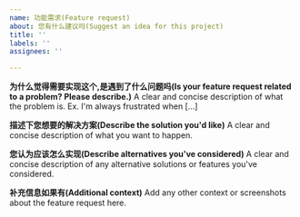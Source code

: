 ```yaml
---
name: 功能需求(Feature request)
about: 您有什么建议吗(Suggest an idea for this project)
title: ''
labels: ''
assignees: ''

---
```


**为什么觉得需要实现这个,是遇到了什么问题吗(Is your feature request related to a problem? Please describe.)**
A clear and concise description of what the problem is. Ex. I'm always frustrated when [...]

**描述下您想要的解决方案(Describe the solution you'd like)**
A clear and concise description of what you want to happen.

**您认为应该怎么实现(Describe alternatives you've considered)**
A clear and concise description of any alternative solutions or features you've considered.

**补充信息如果有(Additional context)**
Add any other context or screenshots about the feature request here.
